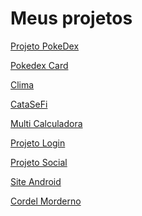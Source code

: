 <h1> Meus projetos </h1>

<a href="https://andrerochadsr.github.io/pokedex/" target="_blank">Projeto PokeDex</a>

<a href="https://andrerochadsr.github.io/pokedex-cartao/" target="_blank">Pokedex Card</a>

<a href="https://andrerochadsr.github.io/clima/" target="_blank">Clima</a>

<a href="https://andrerochadsr.github.io/busca-filmes/" target="_blank">CataSeFi</a>

<a href="https://andrerochadsr.github.io/multi-calculadora/" target="_blank">Multi Calculadora</a>

<a href="https://andrerochadsr.github.io/projeto-login/" target="_blank">Projeto Login</a>

<a href="https://andrerochadsr.github.io/projeto-social/" target="_blank">Projeto Social</a>

<a href="https://andrerochadsr.github.io/projeto-android/" target="_blank">Site Android</a>

<a href="https://andrerochadsr.github.io/projeto-cordel/" target="_blank">Cordel Morderno</a>
